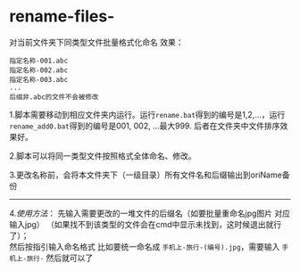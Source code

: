 # rename-files-
对当前文件夹下同类型文件批量格式化命名
效果：

``` 
指定名称-001.abc 
指定名称-002.abc 
指定名称-003.abc 
...
后缀非.abc的文件不会被修改
``` 

1.脚本需要移动到相应文件夹内运行。运行`rename.bat`得到的编号是1,2,...，运行`rename_add0.bat`得到的编号是001, 002, ...最大999. 后者在文件夹中文件排序效果好。


2.脚本可以将同一类型文件按照格式全体命名、修改。


3.更改名称前，会将本文件夹下（一级目录）所有文件名和后缀输出到oriName备份
********************************************************************************************
4._使用方法_：
	先输入需要更改的一堆文件的后缀名（如要批量重命名jpg图片 对应输入jpg） （如果找不到该类型的文件会在cmd中显示未找到，这时候退出就行了）；  
	然后按指引输入命名格式 比如要统一命名成 `手机上-旅行-(编号).jpg`，需要输入 `手机上-旅行-`
	然后就可以了
